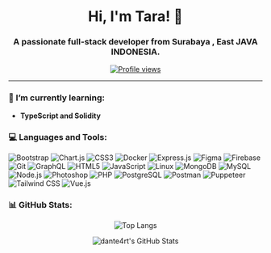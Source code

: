 <h1 align="center">Hi, I'm Tara! 👋</h1>
<h3 align="center">A passionate full-stack developer from Surabaya , East JAVA INDONESIA.</h3>

<p align="center">
  <a href="https://github.com/dante4rt"><img src="https://komarev.com/ghpvc/?username=dante4rt&style=flat-square" alt="Profile views"/></a>
</p>

---

### 🌱 I’m currently learning:
- **TypeScript and Solidity**



### 💻 Languages and Tools:
<p align="left">
  <img src="https://img.shields.io/badge/-Bootstrap-%23563D7C?style=flat&logo=bootstrap&logoColor=white" alt="Bootstrap"/>
  <img src="https://img.shields.io/badge/-Chart.js-%23FF6384?style=flat&logo=chart.js&logoColor=white" alt="Chart.js"/>
  <img src="https://img.shields.io/badge/-CSS3-%231572B6?style=flat&logo=css3&logoColor=white" alt="CSS3"/>
  <img src="https://img.shields.io/badge/-Docker-%232496ED?style=flat&logo=docker&logoColor=white" alt="Docker"/>
  <img src="https://img.shields.io/badge/-Express.js-%23000000?style=flat&logo=express&logoColor=white" alt="Express.js"/>
  <img src="https://img.shields.io/badge/-Figma-%23F24E1E?style=flat&logo=figma&logoColor=white" alt="Figma"/>
  <img src="https://img.shields.io/badge/-Firebase-%23039BE5?style=flat&logo=firebase&logoColor=white" alt="Firebase"/>
  <img src="https://img.shields.io/badge/-Git-%23F05032?style=flat&logo=git&logoColor=white" alt="Git"/>
  <img src="https://img.shields.io/badge/-GraphQL-%23E10098?style=flat&logo=graphql&logoColor=white" alt="GraphQL"/>
  <img src="https://img.shields.io/badge/-HTML5-%23E34F26?style=flat&logo=html5&logoColor=white" alt="HTML5"/>
  <img src="https://img.shields.io/badge/-JavaScript-%23F7DF1E?style=flat&logo=javascript&logoColor=black" alt="JavaScript"/>
  <img src="https://img.shields.io/badge/-Linux-%23FCC624?style=flat&logo=linux&logoColor=black" alt="Linux"/>
  <img src="https://img.shields.io/badge/-MongoDB-%2347A248?style=flat&logo=mongodb&logoColor=white" alt="MongoDB"/>
  <img src="https://img.shields.io/badge/-MySQL-%234479A1?style=flat&logo=mysql&logoColor=white" alt="MySQL"/>
  <img src="https://img.shields.io/badge/-Node.js-%23339933?style=flat&logo=node.js&logoColor=white" alt="Node.js"/>
  <img src="https://img.shields.io/badge/-Photoshop-%2331A8FF?style=flat&logo=adobephotoshop&logoColor=white" alt="Photoshop"/>
  <img src="https://img.shields.io/badge/-PHP-%23777BB4?style=flat&logo=php&logoColor=white" alt="PHP"/>
  <img src="https://img.shields.io/badge/-PostgreSQL-%23336791?style=flat&logo=postgresql&logoColor=white" alt="PostgreSQL"/>
  <img src="https://img.shields.io/badge/-Postman-%23FF6C37?style=flat&logo=postman&logoColor=white" alt="Postman"/>
  <img src="https://img.shields.io/badge/-Puppeteer-%2340B5A4?style=flat&logo=puppeteer&logoColor=white" alt="Puppeteer"/>

  <img src="https://img.shields.io/badge/-Tailwind_CSS-%2338B2AC?style=flat&logo=tailwindcss&logoColor=white" alt="Tailwind CSS"/>
  <img src="https://img.shields.io/badge/-Vue.js-%234FC08D?style=flat&logo=vue.js&logoColor=white" alt="Vue.js"/>
</p>

### 📊 GitHub Stats:

<p align="center">
  <img src="https://github-readme-stats.vercel.app/api/top-langs/?username=dante4rt&theme=algolia&layout=compact" alt="Top Langs"/>
</p>

<p align="center">
  <img src="https://github-readme-stats.vercel.app/api?username=dante4rt&show_icons=true&theme=algolia" alt="dante4rt's GitHub Stats"/>
</p>
